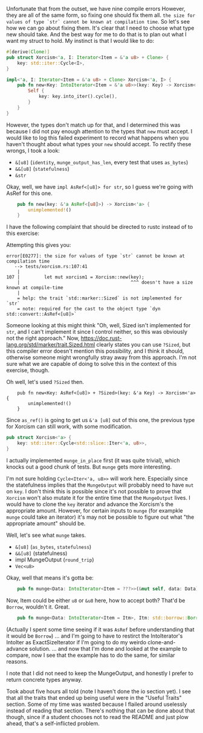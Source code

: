 Unfortunate that from the outset, we have nine compile errors
However, they are all of the same form, so fixing one should fix them all.
```the size for values of type `str` cannot be known at compilation time```.
So let's see how we can go about fixing them.
It's clear that I need to choose what type new should take.
And the best way for me to do that is to plan out what I want my struct to hold.
My instinct is that I would like to do:

```rust
#[derive(Clone)]
pub struct Xorcism<'a, I: Iterator<Item = &'a u8> + Clone> {
    key: std::iter::Cycle<I>,
}

impl<'a, I: Iterator<Item = &'a u8> + Clone> Xorcism<'a, I> {
    pub fn new<Key: IntoIterator<Item = &'a u8>>(key: Key) -> Xorcism<'a, I> where Key: IntoIterator<IntoIter = I> {
        Self {
            key: key.into_iter().cycle(),
        }
    }
}
```

However, the types don't match up for that, and I determined this was because I did not pay enough attention to the types that `new` must accept.
I would like to log this failed experiment to record what happens when you haven't thought about what types your `new` should accept.
To rectify these wrongs, I took a look:

* `&[u8]` (`identity`, `munge_output_has_len`, every test that uses `as_bytes`)
* `&&[u8]` (`statefulness`)
* `&str`

Okay, well, we have `impl AsRef<[u8]> for str`, so I guess we're going with AsRef for this one.

```rust
    pub fn new(key: &'a AsRef<[u8]>) -> Xorcism<'a> {
        unimplemented!()
    }
```

I have the following complaint that should be directed to rustc instead of to this exercise:

Attempting this gives you:

```
error[E0277]: the size for values of type `str` cannot be known at compilation time
   --> tests/xorcism.rs:107:41
    |
107 |         let mut xorcism1 = Xorcism::new(key);
    |                                         ^^^ doesn't have a size known at compile-time
    |
    = help: the trait `std::marker::Sized` is not implemented for `str`
    = note: required for the cast to the object type `dyn std::convert::AsRef<[u8]>`
```

Someone looking at this might think "Oh, well, Sized isn't implemented for `str`, and I can't implement it since I control neither, so this was obviously not the right approach."
Now, https://doc.rust-lang.org/std/marker/trait.Sized.html clearly states you can use `?Sized`, but this compiler error doesn't mention this possibility, and I think it should, otherwise someone might wrongfully stray away from this approach.
I'm not sure what we are capable of doing to solve this in the context of this exercise, though.

Oh well, let's used `?Sized` then.

```
    pub fn new<Key: AsRef<[u8]> + ?Sized>(key: &'a Key) -> Xorcism<'a> {
        unimplemented!()
    }
```

Since `as_ref()` is going to get us `&'a [u8]` out of this one, the previous type for Xorcism can still work, with some modification.

```rust
pub struct Xorcism<'a> {
    key: std::iter::Cycle<std::slice::Iter<'a, u8>>,
}
```

I actually implemented `munge_in_place` first (it was quite trivial), which knocks out a good chunk of tests.
But `munge` gets more interesting.

I'm not sure holding `Cycle<Iter<'a, u8>>` will work here.
Especially since the statefulness implies that the `MungeOutput` will probably need to have `mut` on `key`.
I don't think this is possible since it's not possible to prove that `Xorcism` won't also mutate it for the entire time that the `MungeOutput` lives.
I would have to clone the `key` iterator and advance the Xorcism's the appropriate amount.
However, for certain inputs to `munge` (for exampkle `munge` could take an iterator) it's may not be possible to figure out what "the appropriate amount" should be.

Well, let's see what `munge` takes.

* `&[u8]` (`as_bytes`, `statefulness`)
* `&&[u8]` (statefulness)
* impl MungeOutput (`round_trip`)
* `Vec<u8>`

Okay, well that means it's gotta be:

```rust
    pub fn munge<Data: IntoIterator<Item = ???>>(&mut self, data: Data) -> impl MungeOutput
```

Now, Item could be either `u8` or `&u8` here, how to accept both?
That'd be `Borrow`, wouldn't it. Great.

```rust
    pub fn munge<Data: IntoIterator<Item = Itm>, Itm: std::borrow::Borrow<u8>>(&mut self, data: Data) -> impl MungeOutput
```

(Actually I spent some time seeing if it was `AsRef` before understanding that it would be `Borrow`)
... and I'm going to have to restirct the IntoIterator's IntoIter as ExactSizeIterator if I'm going to do my weirdo clone-and-advance solution.
... and now that I'm done and looked at the example to compare, now I see that the example has to do the same, for similar reasons.

I note that I did not need to keep the MungeOutput, and honestly I prefer to return concrete types anyway.

Took about five hours all told (note I haven't done the io section yet).
I see that all the traits that ended up being useful were in the "Useful Traits" section.
Some of my time was wasted because I flailed around uselessly instead of reading that section.
There's nothing that can be done about that though, since if a student chooses not to read the README and just plow ahead, that's a self-inflicted problem.
